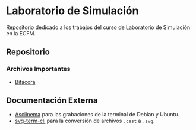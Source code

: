 # Laboratorio de Simulación

Repositorio dedicado a los trabajos del curso de Laboratorio de Simulación
en la ECFM.

## Repositorio
### Archivos Importantes
  - [Bitácora]()

## Documentación Externa
  - [Asciinema](https://github.com/asciinema/asciinema) para las grabaciones de la terminal de Debian y Ubuntu.
  - [svg-term-cli](https://github.com/marionebl/svg-term-cli) para la conversión de archivos <code>.cast</code> a <code>.svg</code>.
